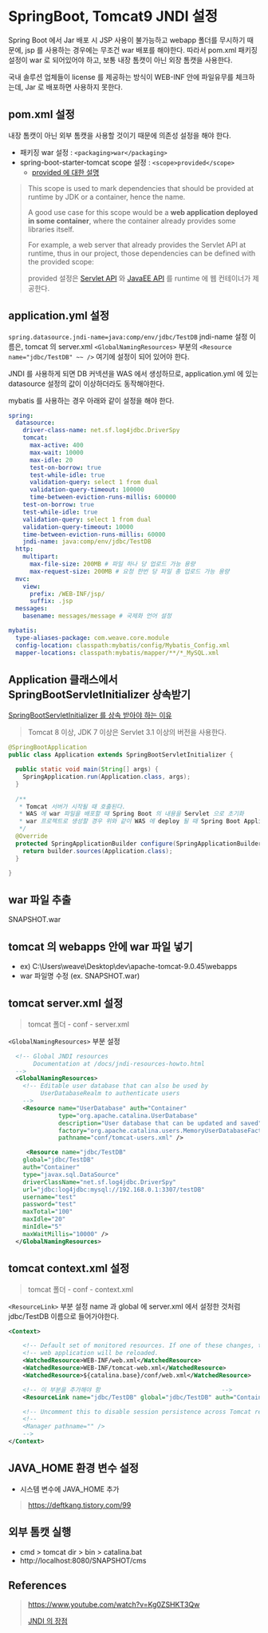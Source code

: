 # SpringBoot, Tomcat9 JNDI 설정

Spring Boot 에서 Jar 배포 시 JSP 사용이 불가능하고 webapp 폴더를 무시하기 때문에, jsp 를 사용하는 경우에는 무조건 war 배포를 해야한다. 따라서 pom.xml 패키징 설정이 war 로 되어있어야 하고,
보통 내장 톰캣이 아닌 외장 톰캣을 사용한다.

국내 솔루션 업체들이 license 를 제공하는 방식이 WEB-INF 안에 파일유무를 체크하는데, Jar 로 배포하면 사용하지 못한다.

## pom.xml 설정

내장 톰캣이 아닌 외부 톰캣을 사용할 것이기 때문에 의존성 설정을 해야 한다.

- 패키징 war 설정 : `<packaging>war</packaging>`
- spring-boot-starter-tomcat scope 설정 : `<scope>provided</scope>`
  - [provided 에 대한 설명](https://www.baeldung.com/maven-dependency-scopes#2-provided)

> This scope is used to mark dependencies that should be provided at runtime by JDK or a container, hence the name.
>
> A good use case for this scope would be a __web application deployed in some container__, where the container already provides some libraries itself.
>
> For example, a web server that already provides the Servlet API at runtime, thus in our project, those dependencies can be defined with the provided scope:
>
> provided 설정은 [Servlet API](https://tomcat.apache.org/tomcat-5.5-doc/servletapi/) 와 [JavaEE API](https://docs.oracle.com/javaee/7/api/toc.htm) 를 runtime 에 웹 컨테이너가 제공한다.

## application.yml 설정

`spring.datasource.jndi-name=java:comp/env/jdbc/TestDB` jndi-name 설정 이름은, tomcat 의 server.xml `<GlobalNamingResources>` 부분의 `<Resource name="jdbc/TestDB" ~~ />` 여기에 설정이 되어 있어야 한다.

JNDI 를 사용하게 되면 DB 커넥션을 WAS 에서 생성하므로, application.yml 에 있는 datasource 설정의 값이 이상하더라도 동작해야한다.

mybatis 를 사용하는 경우 아래와 같이 설정을 해야 한다.

```yml
spring:
  datasource:
    driver-class-name: net.sf.log4jdbc.DriverSpy
    tomcat:
      max-active: 400
      max-wait: 10000
      max-idle: 20
      test-on-borrow: true
      test-while-idle: true
      validation-query: select 1 from dual
      validation-query-timeout: 100000
      time-between-eviction-runs-millis: 600000
    test-on-borrow: true
    test-while-idle: true
    validation-query: select 1 from dual
    validation-query-timeout: 10000
    time-between-eviction-runs-millis: 60000
    jndi-name: java:comp/env/jdbc/TestDB
  http:
    multipart:
      max-file-size: 200MB # 파일 하나 당 업로드 가능 용량
      max-request-size: 200MB # 요청 한번 당 파일 총 업로드 가능 용량
  mvc:
    view:
      prefix: /WEB-INF/jsp/
      suffix: .jsp
  messages:
    basename: messages/message # 국제화 언어 설정

mybatis:
  type-aliases-package: com.weave.core.module
  config-location: classpath:mybatis/config/Mybatis_Config.xml
  mapper-locations: classpath:mybatis/mapper/**/*_MySQL.xml
```

## Application 클래스에서 SpringBootServletInitializer 상속받기

[SpringBootServletInitializer 를 상속 받아야 하는 이유](https://github.com/BAEKJungHo/TIL/blob/master/Spring/SpringBootServletInitializer%20%EB%A5%BC%20%EC%83%81%EC%86%8D%20%EB%B0%9B%EC%95%84%EC%95%BC%20%ED%95%98%EB%8A%94%20%EC%9D%B4%EC%9C%A0.md)

> Tomcat 8 이상, JDK 7 이상은 Servlet 3.1 이상의 버전을 사용한다.

```java
@SpringBootApplication
public class Application extends SpringBootServletInitializer {

  public static void main(String[] args) {
    SpringApplication.run(Application.class, args);
  }
  
  /**
   * Tomcat 서버가 시작될 때 호출된다.
   * WAS 에 war 파일을 배포할 때 Spring Boot 의 내용을 Servlet 으로 초기화
   * war 프로젝트로 생성할 경우 위와 같이 WAS 에 deploy 될 때 Spring Boot Application 을 Servlet 으로 등록하여 서비스할 수 있게 해준다.
   */
  @Override
  protected SpringApplicationBuilder configure(SpringApplicationBuilder builder) {
    return builder.sources(Application.class);
  }

}
```

## war 파일 추출

SNAPSHOT.war

## tomcat 의 webapps 안에 war 파일 넣기

- ex) C:\Users\weave\Desktop\dev\apache-tomcat-9.0.45\webapps
- war 파일명 수정 (ex. SNAPSHOT.war)

## tomcat server.xml 설정

> tomcat 폴더 - conf - server.xml

`<GlobalNamingResources>` 부분 설정

```xml
  <!-- Global JNDI resources
       Documentation at /docs/jndi-resources-howto.html
  -->
  <GlobalNamingResources>
    <!-- Editable user database that can also be used by
         UserDatabaseRealm to authenticate users
    -->
    <Resource name="UserDatabase" auth="Container"
              type="org.apache.catalina.UserDatabase"
              description="User database that can be updated and saved"
              factory="org.apache.catalina.users.MemoryUserDatabaseFactory"
              pathname="conf/tomcat-users.xml" />

     <Resource name="jdbc/TestDB"
	global="jdbc/TestDB"
	auth="Container"
	type="javax.sql.DataSource"
	driverClassName="net.sf.log4jdbc.DriverSpy"
	url="jdbc:log4jdbc:mysql://192.168.0.1:3307/testDB"
	username="test"
	password="test"
	maxTotal="100"
	maxIdle="20"
	minIdle="5"
	maxWaitMillis="10000" />
  </GlobalNamingResources>
```

## tomcat context.xml 설정

> tomcat 폴더 - conf - context.xml

`<ResourceLink>` 부분 설정 name 과 global 에 server.xml 에서 설정한 것처럼 jdbc/TestDB 이름으로 들어가야한다.

```xml
<Context>

    <!-- Default set of monitored resources. If one of these changes, the    -->
    <!-- web application will be reloaded.                                   -->
    <WatchedResource>WEB-INF/web.xml</WatchedResource>
    <WatchedResource>WEB-INF/tomcat-web.xml</WatchedResource>
    <WatchedResource>${catalina.base}/conf/web.xml</WatchedResource>

    <!-- 이 부분을 추가해야 함                                  -->
    <ResourceLink name="jdbc/TestDB" global="jdbc/TestDB" auth="Container" type="javax.sql.DataSource" />

    <!-- Uncomment this to disable session persistence across Tomcat restarts -->
    <!--
    <Manager pathname="" />
    -->
</Context>
```

## JAVA_HOME 환경 변수 설정

- 시스템 변수에 JAVA_HOME 추가

> https://deftkang.tistory.com/99

## 외부 톰캣 실행

- cmd > tomcat dir > bin > catalina.bat
- http://localhost:8080/SNAPSHOT/cms

## References

> https://www.youtube.com/watch?v=Kg0ZSHKT3Qw
> 
> [JNDI 의 장점](https://ss-o.tistory.com/133)
